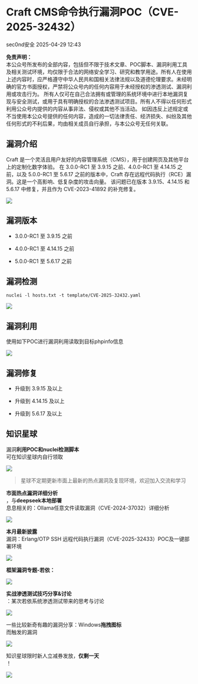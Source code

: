 #  Craft CMS命令执行漏洞POC（CVE-2025-32432）   
 sec0nd安全   2025-04-29 12:43  
  
**免责声明：**  
本公众号所发布的全部内容，包括但不限于技术文章、POC脚本、漏洞利用工具及相关测试环境，均仅限于合法的网络安全学习、研究和教学用途。所有人在使用上述内容时，应严格遵守中华人民共和国相关法律法规以及道德伦理要求。未经明确的官方书面授权，严禁将公众号内的任何内容用于未经授权的渗透测试、漏洞利用或攻击行为。 所有人仅可在自己合法拥有或管理的系统环境中进行本地漏洞复现与安全测试，或用于具有明确授权的合法渗透测试项目。所有人不得以任何形式利用公众号内提供的内容从事非法、侵权或其他不当活动。 如因违反上述规定或不当使用本公众号提供的任何内容，造成的一切法律责任、经济损失、纠纷及其他任何形式的不利后果，均由相关成员自行承担，与本公众号无任何关联。  
## 漏洞介绍  
  
Craft 是一个灵活且用户友好的内容管理系统（CMS），用于创建网页及其他平台上的定制化数字体验。 在 3.0.0-RC1 至 3.9.15 之前、4.0.0-RC1 至 4.14.15 之前，以及 5.0.0-RC1 至 5.6.17 之前的版本中，Craft 存在远程代码执行（RCE）漏洞。这是一个高影响、低复杂度的攻击向量。 该问题已在版本 3.9.15、4.14.15 和 5.6.17 中修复，并且作为 CVE-2023-41892 的补充修复。  
  
![](https://mmbiz.qpic.cn/sz_mmbiz_jpg/I2eHcAFia5S7cJicVfvyD3KialibDnurdlAzbv6EF84zb7Nqbe6uBhSYhNXibib7lp2Fz5dicxW7lU2vfibuibwBZCGBGsQ/640?wx_fmt=jpeg&from=appmsg "")  
  
## 漏洞版本  
- 3.0.0-RC1 至 3.9.15 之前  
  
- 4.0.0-RC1 至 4.14.15 之前  
  
- 5.0.0-RC1 至 5.6.17 之前  
  
## 漏洞检测  
```
nuclei -l hosts.txt -t template/CVE-2025-32432.yaml
```  
  
![](https://mmbiz.qpic.cn/sz_mmbiz_png/I2eHcAFia5S7cJicVfvyD3KialibDnurdlAzjEUg0ZCpnTuBIS3ej7dbQDz4VZ35tLKZwzEE34Gzdicp4ndWAemZibjw/640?wx_fmt=png&from=appmsg "")  
## 漏洞利用  
  
使用如下POC进行漏洞利用读取到目标phpinfo信息  
  
![](https://mmbiz.qpic.cn/sz_mmbiz_png/I2eHcAFia5S7cJicVfvyD3KialibDnurdlAzkt0ydO7c89K19UA3gTcauFpRS9UBPlNicLpG6NiaAE4JsKFYTWeGfhXw/640?wx_fmt=png&from=appmsg "")  
## 漏洞修复  
- 升级到 3.9.15 及以上  
  
- 升级到 4.14.15 及以上  
  
- 升级到 5.6.17 及以上  
  
## 知识星球  
  
漏洞**利用POC和nuclei检测脚本**  
可在知识星球内自行领取  
  
![](https://mmbiz.qpic.cn/sz_mmbiz_png/I2eHcAFia5S7cJicVfvyD3KialibDnurdlAzJ87j3WDWibicHMfjolfjI7pxbRJnZg8VicExFhfiak5rgWZ3me12Hl4gkg/640?wx_fmt=png&from=appmsg "")  
> 星球不定期更新市面上最新的热点漏洞及复现环境，欢迎加入交流和学习  
  
  
**市面热点漏洞详细分析**  
，与**deepseek本地部署**  
息息相关的：Ollama任意文件读取漏洞（CVE-2024-37032）详细分析  
  
![](https://mmbiz.qpic.cn/sz_mmbiz_png/I2eHcAFia5S7cJicVfvyD3KialibDnurdlAzPEialBVYUiawBZicpYRpuXgcM58V0K6hN2pKN3JU4Ix4BWamFQk9et3LQ/640?wx_fmt=png&from=appmsg "")  
  
**本月最新披露**  
漏洞：Erlang/OTP SSH 远程代码执行漏洞（CVE-2025-32433）POC及一键部署环境  
  
![](https://mmbiz.qpic.cn/sz_mmbiz_png/I2eHcAFia5S7cJicVfvyD3KialibDnurdlAzfdsBtSatPqdtBcafDpdVfdicQISTOExBsiax9qZQUmAcHnG8jHrtLEzg/640?wx_fmt=png&from=appmsg "")  
  
**框架漏洞专题-若依：**  
  
![](https://mmbiz.qpic.cn/sz_mmbiz_png/I2eHcAFia5S7cJicVfvyD3KialibDnurdlAzqm5eQh3R5loYOuibJYuHDDkwfCE65BX2SBxSgtlpMJnwspXViaOXnMhw/640?wx_fmt=png&from=appmsg "")  
  
**实战渗透测试技巧分享&讨论**  
：某次若依系统渗透测试带来的思考与讨论  
  
![](https://mmbiz.qpic.cn/sz_mmbiz_png/I2eHcAFia5S7cJicVfvyD3KialibDnurdlAz9WjCR2yobXicaSvKoghnt2DcyDYyR7Dse40e0pn3MQeMezrzcib4eiaMQ/640?wx_fmt=png&from=appmsg "")  
  
一些比较新奇有趣的漏洞分享：Windows**拖拽图标**  
而触发的漏洞  
  
![](https://mmbiz.qpic.cn/sz_mmbiz_png/I2eHcAFia5S7cJicVfvyD3KialibDnurdlAzxzSiaxmWsA8aZ5MFHUacXMUic34OXhhauibgGB7bfKOjKIHLiaLlviciag7A/640?wx_fmt=png&from=appmsg "")  
  
知识星球限时新人立减券发放，**仅剩一天**  
！  
  
![](https://mmbiz.qpic.cn/sz_mmbiz_png/I2eHcAFia5S7cJicVfvyD3KialibDnurdlAz2mvurHpVWIKpcsOsZzs6ia7vJAE72lbPmGXMYMUTBNiaiciauYzSMQpXyw/640?wx_fmt=png&from=appmsg "")  
  
  
